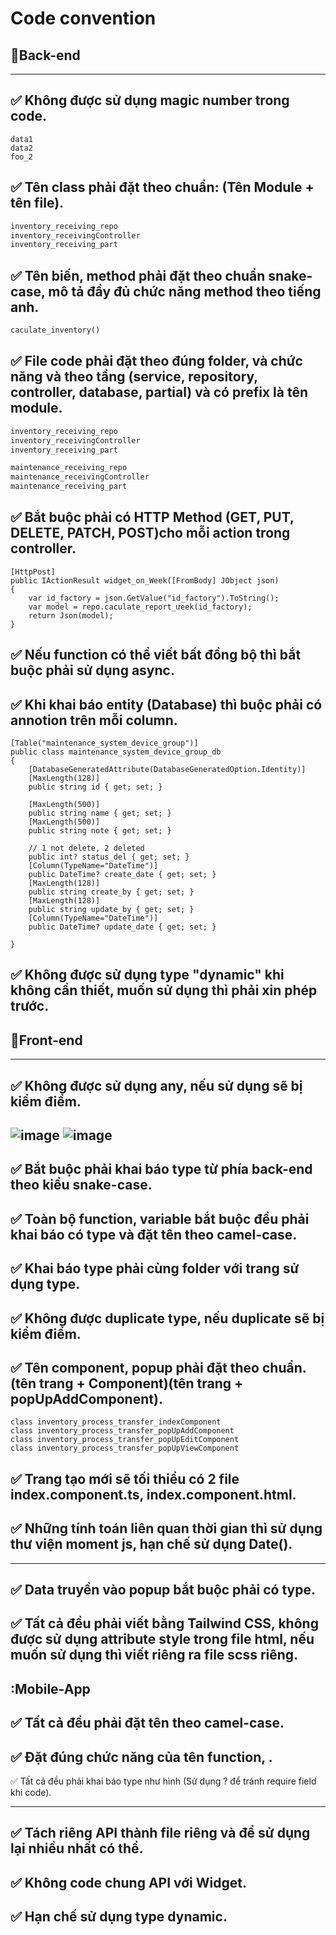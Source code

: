 # Code convention
## :star2:Back-end
---
:white_check_mark: Không được sử dụng magic number trong code.
---
```
data1
data2
foo_2
```
:white_check_mark: Tên class phải đặt theo chuẩn: (Tên Module + tên file).
---
```diff
inventory_receiving_repo
inventory_receivingController
inventory_receiving_part
```
:white_check_mark: Tên biến, method phải đặt theo chuẩn snake-case, mô tả đầy đủ chức năng method theo tiếng anh.
---
```diff
caculate_inventory()
```
:white_check_mark: File code phải đặt theo đúng folder, và chức năng và theo tầng (service, repository, controller, database, partial) và có prefix là tên module.
---
```diff
inventory_receiving_repo
inventory_receivingController
inventory_receiving_part

maintenance_receiving_repo
maintenance_receivingController
maintenance_receiving_part
```
:white_check_mark: Bắt buộc phải có HTTP Method (GET, PUT, DELETE, PATCH, POST)cho mỗi action trong controller.
---
```
[HttpPost]
public IActionResult widget_on_Week([FromBody] JObject json)
{
    var id_factory = json.GetValue("id_factory").ToString();
    var model = repo.caculate_report_ưeek(id_factory);
    return Json(model);
}
```
:white_check_mark: Nếu function có thể viết bất đồng bộ thì bắt buộc phải sử dụng async.
---
:white_check_mark: Khi khai báo entity (Database) thì buộc phải có annotion trên mỗi column.
---
```
[Table("maintenance_system_device_group")]
public class maintenance_system_device_group_db
{
    [DatabaseGeneratedAttribute(DatabaseGeneratedOption.Identity)]
    [MaxLength(128)]
    public string id { get; set; }
    
    [MaxLength(500)]
    public string name { get; set; }   
    [MaxLength(500)]
    public string note { get; set; }   
    
    // 1 not delete, 2 deleted
    public int? status_del { get; set; }
    [Column(TypeName="DateTime")]
    public DateTime? create_date { get; set; }
    [MaxLength(128)]
    public string create_by { get; set; }
    [MaxLength(128)]
    public string update_by { get; set; }
    [Column(TypeName="DateTime")]
    public DateTime? update_date { get; set; }

}
```
:white_check_mark: Không được sử dụng type "dynamic" khi không cần thiết, muốn sử dụng thì phải xin phép trước.
---
##  :star2:Front-end
---
:white_check_mark: Không được sử dụng any, nếu sử dụng sẽ bị kiểm điểm.
---
![image](https://user-images.githubusercontent.com/64943142/174035138-79a241dd-ba64-4002-b0c5-832ce4ddcbc1.png)
![image](https://user-images.githubusercontent.com/64943142/174035841-c74cad0c-cca8-4c7c-a0e7-f25638c6d0dd.png)
---
:white_check_mark: Bắt buộc phải khai báo type từ phía back-end theo kiểu snake-case.
---
:white_check_mark: Toàn bộ function, variable bắt buộc đều phải khai báo có type và đặt tên theo camel-case.
---
:white_check_mark: Khai báo type phải cùng folder với trang sử dụng type.
---
:white_check_mark: Không được duplicate type, nếu duplicate sẽ bị kiểm điểm.
---
:white_check_mark: Tên component, popup phải đặt theo chuẩn. (tên trang + Component)(tên trang + popUpAddComponent).
---
```
class inventory_process_transfer_indexComponent
class inventory_process_transfer_popUpAddComponent
class inventory_process_transfer_popUpEditComponent
class inventory_process_transfer_popUpViewComponent
```
:white_check_mark: Trang tạo mới sẽ tối thiểu có 2 file index.component.ts, index.component.html.
---
:white_check_mark: Những tính toán liên quan thời gian thì sử dụng thư viện moment js, hạn chế sử dụng Date().
---
---
:white_check_mark: Data truyền vào popup bắt buộc phải có type.
---
:white_check_mark: Tất cả đều phải viết bằng Tailwind CSS, không được sử dụng attribute style trong file html, nếu muốn sử dụng thì viết riêng ra file scss riêng.
---
##  :Mobile-App
:white_check_mark: Tất cả đều phải đặt tên theo camel-case.
---
:white_check_mark: Đặt đúng chức năng của tên function, .
---
:white_check_mark: Tất cả đều phải khai báo type như hình (Sử dụng ? để tránh require field khi code).

---
:white_check_mark: Tách riêng API thành file riêng và để sử dụng lại nhiều nhất có thể.
---
:white_check_mark: Không code chung API với Widget.
---
:white_check_mark: Hạn chế sử dụng type dynamic.
---

